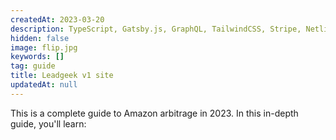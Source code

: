 ```yaml
---
createdAt: 2023-03-20
description: TypeScript, Gatsby.js, GraphQL, TailwindCSS, Stripe, Netlify
hidden: false
image: flip.jpg
keywords: []
tag: guide
title: Leadgeek v1 site
updatedAt: null
---
```


This is a complete guide to Amazon arbitrage in 2023. In this in-depth guide, you'll learn:
